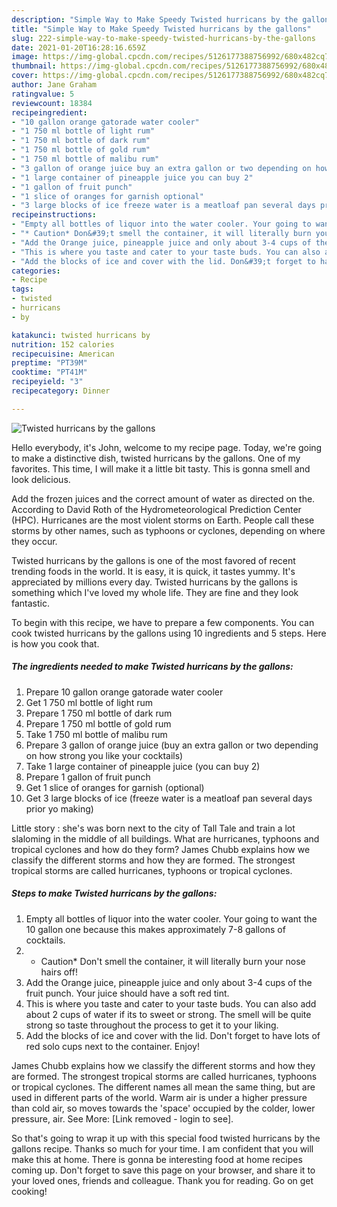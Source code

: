 ```yaml
---
description: "Simple Way to Make Speedy Twisted hurricans by the gallons"
title: "Simple Way to Make Speedy Twisted hurricans by the gallons"
slug: 222-simple-way-to-make-speedy-twisted-hurricans-by-the-gallons
date: 2021-01-20T16:28:16.659Z
image: https://img-global.cpcdn.com/recipes/5126177388756992/680x482cq70/twisted-hurricans-by-the-gallons-recipe-main-photo.jpg
thumbnail: https://img-global.cpcdn.com/recipes/5126177388756992/680x482cq70/twisted-hurricans-by-the-gallons-recipe-main-photo.jpg
cover: https://img-global.cpcdn.com/recipes/5126177388756992/680x482cq70/twisted-hurricans-by-the-gallons-recipe-main-photo.jpg
author: Jane Graham
ratingvalue: 5
reviewcount: 18384
recipeingredient:
- "10 gallon orange gatorade water cooler"
- "1 750 ml bottle of light rum"
- "1 750 ml bottle of dark rum"
- "1 750 ml bottle of gold rum"
- "1 750 ml bottle of malibu rum"
- "3 gallon of orange juice buy an extra gallon or two depending on how strong you like your cocktails"
- "1 large container of pineapple juice you can buy 2"
- "1 gallon of fruit punch"
- "1 slice of oranges for garnish optional"
- "3 large blocks of ice freeze water is a meatloaf pan several days prior yo making"
recipeinstructions:
- "Empty all bottles of liquor into the water cooler. Your going to want the 10 gallon one because this makes approximately 7-8 gallons of cocktails."
- "* Caution* Don&#39;t smell the container, it will literally burn your nose hairs off!"
- "Add the Orange juice, pineapple juice and only about 3-4 cups of the fruit punch. Your juice should have a soft red tint."
- "This is where you taste and cater to your taste buds. You can also add about 2 cups of water if its to sweet or strong. The smell will be quite strong so taste throughout the process to get it to your liking."
- "Add the blocks of ice and cover with the lid. Don&#39;t forget to have lots of red solo cups next to the container. Enjoy!"
categories:
- Recipe
tags:
- twisted
- hurricans
- by

katakunci: twisted hurricans by 
nutrition: 152 calories
recipecuisine: American
preptime: "PT39M"
cooktime: "PT41M"
recipeyield: "3"
recipecategory: Dinner

---
```



![Twisted hurricans by the gallons](https://img-global.cpcdn.com/recipes/5126177388756992/680x482cq70/twisted-hurricans-by-the-gallons-recipe-main-photo.jpg)

Hello everybody, it's John, welcome to my recipe page. Today, we're going to make a distinctive dish, twisted hurricans by the gallons. One of my favorites. This time, I will make it a little bit tasty. This is gonna smell and look delicious.

Add the frozen juices and the correct amount of water as directed on the. According to David Roth of the Hydrometeorological Prediction Center (HPC). Hurricanes are the most violent storms on Earth. People call these storms by other names, such as typhoons or cyclones, depending on where they occur.

Twisted hurricans by the gallons is one of the most favored of recent trending foods in the world. It is easy, it is quick, it tastes yummy. It's appreciated by millions every day. Twisted hurricans by the gallons is something which I've loved my whole life. They are fine and they look fantastic.


To begin with this recipe, we have to prepare a few components. You can cook twisted hurricans by the gallons using 10 ingredients and 5 steps. Here is how you cook that.

<!--inarticleads1-->

##### The ingredients needed to make Twisted hurricans by the gallons:

1. Prepare 10 gallon orange gatorade water cooler
1. Get 1 750 ml bottle of light rum
1. Prepare 1 750 ml bottle of dark rum
1. Prepare 1 750 ml bottle of gold rum
1. Take 1 750 ml bottle of malibu rum
1. Prepare 3 gallon of orange juice (buy an extra gallon or two depending on how strong you like your cocktails)
1. Take 1 large container of pineapple juice (you can buy 2)
1. Prepare 1 gallon of fruit punch
1. Get 1 slice of oranges for garnish (optional)
1. Get 3 large blocks of ice (freeze water is a meatloaf pan several days prior yo making)


Little story : she&#39;s was born next to the city of Tall Tale and train a lot slaloming in the middle of all buildings. What are hurricanes, typhoons and tropical cyclones and how do they form? James Chubb explains how we classify the different storms and how they are formed. The strongest tropical storms are called hurricanes, typhoons or tropical cyclones. 

<!--inarticleads2-->

##### Steps to make Twisted hurricans by the gallons:

1. Empty all bottles of liquor into the water cooler. Your going to want the 10 gallon one because this makes approximately 7-8 gallons of cocktails.
1. * Caution* Don&#39;t smell the container, it will literally burn your nose hairs off!
1. Add the Orange juice, pineapple juice and only about 3-4 cups of the fruit punch. Your juice should have a soft red tint.
1. This is where you taste and cater to your taste buds. You can also add about 2 cups of water if its to sweet or strong. The smell will be quite strong so taste throughout the process to get it to your liking.
1. Add the blocks of ice and cover with the lid. Don&#39;t forget to have lots of red solo cups next to the container. Enjoy!


James Chubb explains how we classify the different storms and how they are formed. The strongest tropical storms are called hurricanes, typhoons or tropical cyclones. The different names all mean the same thing, but are used in different parts of the world. Warm air is under a higher pressure than cold air, so moves towards the &#39;space&#39; occupied by the colder, lower pressure, air. See More: [Link removed - login to see]. 

So that's going to wrap it up with this special food twisted hurricans by the gallons recipe. Thanks so much for your time. I am confident that you will make this at home. There is gonna be interesting food at home recipes coming up. Don't forget to save this page on your browser, and share it to your loved ones, friends and colleague. Thank you for reading. Go on get cooking!
